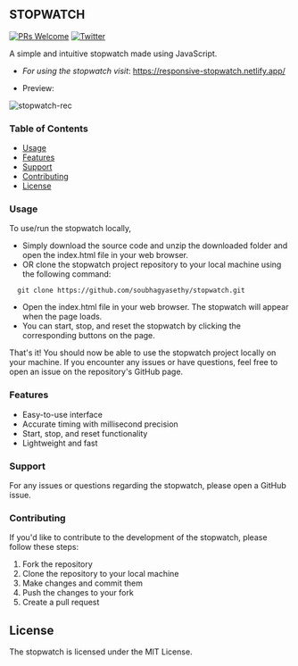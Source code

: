 ## STOPWATCH
[![PRs Welcome](https://img.shields.io/badge/PRs-welcome-brightgreen.svg?style=flat-square)](http://makeapullrequest.com)
[![Twitter](https://img.shields.io/twitter/url?style=social&url=https%3A%2F%2Ftwitter.com%2Fsoubhagyasethy3)](https://twitter.com/soubhagyasethy3)

A simple and intuitive stopwatch made using JavaScript.

- _For using the stopwatch visit_: https://responsive-stopwatch.netlify.app/

- Preview:

![stopwatch-rec](https://user-images.githubusercontent.com/82697602/210046592-010da19b-ed16-4e94-80f3-cd7e8e846bc5.gif)

### Table of Contents

- [Usage](#usage)
- [Features](#features)
- [Support](#support)
- [Contributing](#contributing)
- [License](#license)

### Usage 

To use/run the stopwatch locally, 
- Simply download the source code and unzip the downloaded folder and open the index.html file in your web browser.
- OR clone the stopwatch project repository to your local machine using the following command:
  
``` 
  git clone https://github.com/soubhagyasethy/stopwatch.git
```
- Open the index.html file in your web browser. The stopwatch will appear when the page loads.
- You can start, stop, and reset the stopwatch by clicking the corresponding buttons on the page.

That's it! You should now be able to use the stopwatch project locally on your machine. If you encounter any issues or have questions, feel free to open an issue on the repository's GitHub page.

### Features

- Easy-to-use interface
- Accurate timing with millisecond precision
- Start, stop, and reset functionality
- Lightweight and fast

### Support

For any issues or questions regarding the stopwatch, please open a GitHub issue.

### Contributing

If you'd like to contribute to the development of the stopwatch, please follow these steps:

1. Fork the repository
2. Clone the repository to your local machine
3. Make changes and commit them
4. Push the changes to your fork
5. Create a pull request

## License

The stopwatch is licensed under the MIT License.
